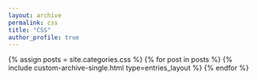 ```yaml
---
layout: archive
permalink: css
title: "CSS"
author_profile: true
---
```


{% assign posts = site.categories.css %}
{% for post in posts %}
{% include custom-archive-single.html type=entries_layout %}
{% endfor %}
